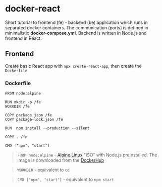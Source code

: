 # docker-react
Short tutorial to frontend (fe) - backend (be) application which runs in separated docker containers. The communication (ports) is defined in minimalistic **docker-compose.yml**. Backend is written in Node.js and frontend in React.

## Frontend
Create basic React app with `npx create-react-app`, then create the `Dockerfile`
### Dockerfile
```
FROM node:alpine

RUN mkdir -p /fe
WORKDIR /fe

COPY package.json /fe
COPY package-lock.json /fe

RUN  npm install --production --silent

COPY . /fe

CMD ["npm", "start"]

```
>`FROM node:alpine`        - [Alpine Linux](https://alpinelinux.org/) "ISO" with Node.js preinstalled. The image is downloaded from the [DockerHub](https://hub.docker.com/_/node)

>`WORKDIR`                 - equivalent to `cd`

>`CMD ["npm", "start"]`     - equivalent to `npm start`
